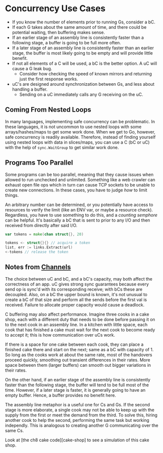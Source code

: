 # Concurrency Use Cases

* If you know the number of elements prior to running Gs, consider a bC.
* If each G takes about the same amount of time, and there could be potential waiting, then buffering
makes sense.
* If an earlier stage of an assembly line is consistently faster than a following stage, a buffer is
going to be full more often.
* If a later stage of an assembly line is consistently faster than an earlier stage, the buffer is
most likely going to be empty and will provide little benefit.
* If not all elements of a C will be used, a bC is the better option. A uC will cause a G leak bug.
  * Consider how checking the speed of known mirrors and returning just the first response works.
* uC's are designed around synchronization between Gs, and less about handling a buffer.
  * Sending on a uC immediately calls any G receiving on the uC.

## Coming From Nested Loops

In many languages, implementing safe concurrency can be problematic. In these languages, it is not
uncommon to use nested loops with some arrays/hashes/maps to get some work done. When we get to Go,
however, safe concurrency is readily available. Therefore, instead of finding yourself using nested
loops with data in slices/maps, you can use a C (bC or uC) with the help of `sync.WaitGroup` to get 
similar work done.

## Programs Too Parallel

Some programs can be too parallel, meaning that they cause issues when allowed to run unchecked and
unlimited. Something like a web crawler can exhaust open file ops which in turn can cause TCP sockets
to be unable to create new connections. In these cases, you have to judge _how_ to limit things.

An arbitrary number can be determined, or you potentially have access to resources to verify the
limit (like an ENV var, or maybe a resource check). Regardless, you have to use something to do this,
and a _counting semphore_ can be helpful. It's basically a bC that is sent to prior to any I/O and
then received from directly after said I/O.

```go
var tokens = make(chan struct{}, 20)

tokens <- struct{}{} // acquire a token
list, err := links.Extract(url)
<-tokens // release the token
```

## Notes from [Channels](ch062-channels.md)

The choice between uC and bC, and a bC's capacity, may both affect the correctness of an app. uC
gives strong sync guarantees because every send op is sync'd with its corresponding receive; with bCs
these are decoupled. Also, on a bC the upper bound is known, it's not unusual to create a bC of that
size and perform all the sends before the first val is received. Failure to allocate proper capacity
would cause a deadlock.

C buffering may also affect performance. Imagine three cooks in a cake shop, each with a different
duty that needs to be done before passing it on to the next cook in an assembly line. In a kitchen
with little space, each cook that has finished a cake must wait for the next cook to become ready to
accept it; this is how communication over uCs work.

If there is a space for one cake between each cook, they can place a finished cake there and start on
the next; same as a bC with capacity of 1. So long as the cooks work at about the same rate, most of
the handovers proceed quickly, smoothing out transient differences in their rates. More space between
them (larger buffers) can smooth out bigger variations in their rates.

On the other hand, if an earlier stage of the assembly line is consistently faster than the following
stage, the buffer will tend to be full most of the time. However, if a later stage is faster, it is
generally going to have an empty buffer. Hence, a buffer provides no benefit here.

The assembly line metaphor is a useful one for Cs and Gs. If the second stage is more elaborate, a
single cook may not be able to keep up with the supply from the first or meet the demand from the 
third. To solve this, hiring another cook to help the second, performing the same task but working
independly. This is analogous to creating another G communicating over the same Cs.

Look at [the ch8 cake code][cake-shop] to see a simulation of this cake shop.
